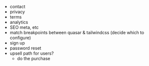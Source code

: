 * contact
* privacy
* terms
* analytics
* SEO meta, etc
* match breakpoints between quasar & tailwindcss (decide which to configure)
* sign up
* password reset
* upsell path for users?
  * do the purchase
